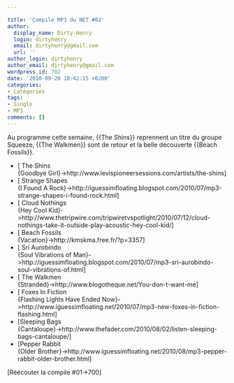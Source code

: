 ```yaml
---

title: 'Compile MP3 du NET #02'
author:
  display_name: Dirty Henry
  login: dirtyhenry
  email: dirtyhenry@gmail.com
  url: ''
author_login: dirtyhenry
author_email: dirtyhenry@gmail.com
wordpress_id: 702
date: '2010-09-20 10:42:15 +0200'
categories:
- Catégories
tags:
- Single
- MP3
comments: []
---
```

Au programme cette semaine, {{The Shins}} reprennent un titre du groupe Squeeze, {{The Walkmen}} sont de retour et la belle découverte {{Beach Fossils}}.

<ul class="polaroids">

<li><div class="polaroid">
[<img378> The Shins<br />{Goodbye Girl}->http://www.levispioneersessions.com/artists/the-shins]
</div></li>

<li><div class="polaroid">
[<img379> Strange Shapes<br />{I Found A Rock}->http://iguessimfloating.blogspot.com/2010/07/mp3-strange-shapes-i-found-rock.html]
</div></li>

<li><div class="polaroid">
[<img383> Cloud Nothings<br />{Hey Cool Kid}->http://www.thetripwire.com/tripwiretvspotlight/2010/07/12/cloud-nothings-take-it-outside-play-acoustic-hey-cool-kid/]
</div></li>

<li><div class="polaroid">
[<img384> Beach Fossils<br />{Vacation}->http://kmskma.free.fr/?p=3357]
</div></li>

<li><div class="polaroid">
[<img380> Sri Aurobindo<br />{Soul Vibrations of Man}->http://iguessimfloating.blogspot.com/2010/07/mp3-sri-aurobindo-soul-vibrations-of.html]
</div></li>

<li><div class="polaroid">
[<img381> The Walkmen<br />{Stranded}->http://www.blogotheque.net/You-don-t-want-me]
</div></li>

<li><div class="polaroid">
[<img382> Foxes In Fiction<br />{Flashing Lights Have Ended Now}->http://www.iguessimfloating.net/2010/07/mp3-new-foxes-in-fiction-flashing.html]
</div></li>

<li><div class="polaroid">
[<img385>Sleeping Bags<br />{Cantaloupe}->http://www.thefader.com/2010/08/02/listen-sleeping-bags-cantaloupe/]
</div></li>

<li><div class="polaroid">
[<img386>Pepper Rabbit<br />{Older Brother}->http://www.iguessimfloating.net/2010/08/mp3-pepper-rabbit-older-brother.html]
</div></li>

</ul>

[Réécouter la compile #01->700]
